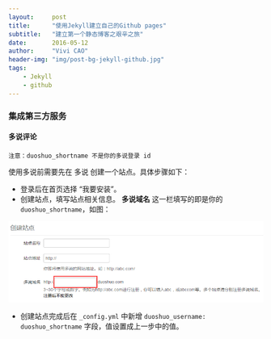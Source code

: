 ```yaml
---
layout:     post
title:      "使用Jekyll建立自己的Github pages"
subtitle:   "建立第一个静态博客之艰辛之旅"
date:       2016-05-12
author:     "Vivi CAO"
header-img: "img/post-bg-jekyll-github.jpg"
tags:
    - Jekyll
    - github
---
```


### 集成第三方服务

#### 多说评论

```
注意：duoshuo_shortname 不是你的多说登录 id
```

使用多说前需要先在 多说 创建一个站点。具体步骤如下：

* 登录后在首页选择 “我要安装”。
* 创建站点，填写站点相关信息。 **多说域名** 这一栏填写的即是你的 `duoshuo_shortname`，如图：

<img src="/img/in-post/post-jekyll-github/duoshuo-create-site.png" width="650" />

* 创建站点完成后在 `_config.yml` 中新增 `duoshuo_username: duoshuo_shortname` 字段，值设置成上一步中的值。
